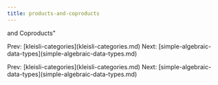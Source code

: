 ```yaml
---
title: products-and-coproducts
---
```


and Coproducts\"

Prev:
\[kleisli-categories](kleisli-categories.md)
Next:
\[simple-algebraic-data-types](simple-algebraic-data-types.md)

Prev:
\[kleisli-categories](kleisli-categories.md)
Next:
\[simple-algebraic-data-types](simple-algebraic-data-types.md)
